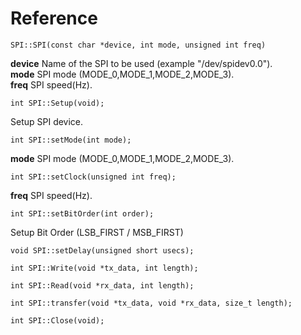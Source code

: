 # Reference
```
SPI::SPI(const char *device, int mode, unsigned int freq)
```
**device** Name of the SPI to be used (example "/dev/spidev0.0").\
**mode** SPI mode (MODE_0,MODE_1,MODE_2,MODE_3).\
**freq** SPI speed(Hz).
```
int SPI::Setup(void);
```
Setup SPI device.
```
int SPI::setMode(int mode);
```
**mode** SPI mode (MODE_0,MODE_1,MODE_2,MODE_3).
```
int SPI::setClock(unsigned int freq);
```
**freq** SPI speed(Hz).
```
int SPI::setBitOrder(int order);
```
Setup Bit Order (LSB_FIRST / MSB_FIRST)
```
void SPI::setDelay(unsigned short usecs);
```

```
int SPI::Write(void *tx_data, int length);
```

```
int SPI::Read(void *rx_data, int length);
```

```
int SPI::transfer(void *tx_data, void *rx_data, size_t length);
```

```
int SPI::Close(void);
```
